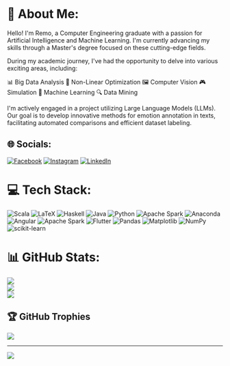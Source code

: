 # 💫 About Me:
Hello! I'm Remo, a Computer Engineering graduate with a passion for Artificial Intelligence and Machine Learning. I'm currently advancing my skills through a Master's degree focused on these cutting-edge fields.

During my academic journey, I've had the opportunity to delve into various exciting areas, including:

📊 Big Data Analysis
🔄 Non-Linear Optimization
🖼️ Computer Vision
🎮 Simulation
🤖 Machine Learning
🔍 Data Mining

I'm actively engaged in a project utilizing Large Language Models (LLMs). Our goal is to develop innovative methods for emotion annotation in texts, facilitating automated comparisons and efficient dataset labeling. 

## 🌐 Socials:
[![Facebook](https://img.shields.io/badge/Facebook-%231877F2.svg?logo=Facebook&logoColor=white)](https://facebook.com/remo.irtuso) [![Instagram](https://img.shields.io/badge/Instagram-%23E4405F.svg?logo=Instagram&logoColor=white)](https://instagram.com/remokr00) [![LinkedIn](https://img.shields.io/badge/LinkedIn-%230077B5.svg?logo=linkedin&logoColor=white)](https://linkedin.com/in//remo-irtuso-15493025a) 

# 💻 Tech Stack:
![Scala](https://img.shields.io/badge/scala-%23DC322F.svg?style=for-the-badge&logo=scala&logoColor=white) ![LaTeX](https://img.shields.io/badge/latex-%23008080.svg?style=for-the-badge&logo=latex&logoColor=white) ![Haskell](https://img.shields.io/badge/Haskell-5e5086?style=for-the-badge&logo=haskell&logoColor=white) ![Java](https://img.shields.io/badge/java-%23ED8B00.svg?style=for-the-badge&logo=openjdk&logoColor=white) ![Python](https://img.shields.io/badge/python-3670A0?style=for-the-badge&logo=python&logoColor=ffdd54) ![Apache Spark](https://img.shields.io/badge/Apache%20Spark-FDEE21?style=for-the-badge&logo=apachespark&logoColor=black) ![Anaconda](https://img.shields.io/badge/Anaconda-%2344A833.svg?style=for-the-badge&logo=anaconda&logoColor=white) ![Angular](https://img.shields.io/badge/angular-%23DD0031.svg?style=for-the-badge&logo=angular&logoColor=white) ![Apache Spark](https://img.shields.io/badge/Apache%20Spark-FDEE21?style=for-the-badge&logo=apachespark&logoColor=black) ![Flutter](https://img.shields.io/badge/Flutter-%2302569B.svg?style=for-the-badge&logo=Flutter&logoColor=white) ![Pandas](https://img.shields.io/badge/pandas-%23150458.svg?style=for-the-badge&logo=pandas&logoColor=white) ![Matplotlib](https://img.shields.io/badge/Matplotlib-%23ffffff.svg?style=for-the-badge&logo=Matplotlib&logoColor=black) ![NumPy](https://img.shields.io/badge/numpy-%23013243.svg?style=for-the-badge&logo=numpy&logoColor=white) ![scikit-learn](https://img.shields.io/badge/scikit--learn-%23F7931E.svg?style=for-the-badge&logo=scikit-learn&logoColor=white)
# 📊 GitHub Stats:
![](https://github-readme-stats.vercel.app/api?username=remokr00&theme=dark&hide_border=false&include_all_commits=true&count_private=false)<br/>
![](https://github-readme-streak-stats.herokuapp.com/?user=remokr00&theme=dark&hide_border=false)<br/>
![](https://github-readme-stats.vercel.app/api/top-langs/?username=remokr00&theme=dark&hide_border=false&include_all_commits=true&count_private=false&layout=compact)

## 🏆 GitHub Trophies
![](https://github-profile-trophy.vercel.app/?username=remokr00&theme=radical&no-frame=false&no-bg=true&margin-w=4)

---
[![](https://visitcount.itsvg.in/api?id=remokr00&icon=0&color=0)](https://visitcount.itsvg.in)

<!-- Proudly created with GPRM ( https://gprm.itsvg.in ) -->
